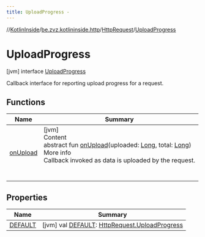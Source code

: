 ```yaml
---
title: UploadProgress -
---
```

//[KotlinInside](../../../index.md)/[be.zvz.kotlininside.http](../../index.md)/[HttpRequest](../index.md)/[UploadProgress](index.md)



# UploadProgress  
 [jvm] interface [UploadProgress](index.md)

Callback interface for reporting upload progress for a request.

   


## Functions  
  
|  Name|  Summary| 
|---|---|
| <a name="be.zvz.kotlininside.http/HttpRequest.UploadProgress/onUpload/#long#long/PointingToDeclaration/"></a>[onUpload](on-upload.md)| <a name="be.zvz.kotlininside.http/HttpRequest.UploadProgress/onUpload/#long#long/PointingToDeclaration/"></a>[jvm]  <br>Content  <br>abstract fun [onUpload](on-upload.md)(uploaded: [Long](https://kotlinlang.org/api/latest/jvm/stdlib/kotlin/-long/index.html), total: [Long](https://kotlinlang.org/api/latest/jvm/stdlib/kotlin/-long/index.html))  <br>More info  <br>Callback invoked as data is uploaded by the request.  <br><br><br>


## Properties  
  
|  Name|  Summary| 
|---|---|
| <a name="be.zvz.kotlininside.http/HttpRequest.UploadProgress/DEFAULT/#/PointingToDeclaration/"></a>[DEFAULT](-d-e-f-a-u-l-t.md)| <a name="be.zvz.kotlininside.http/HttpRequest.UploadProgress/DEFAULT/#/PointingToDeclaration/"></a> [jvm] val [DEFAULT](-d-e-f-a-u-l-t.md): [HttpRequest.UploadProgress](index.md)   <br>

